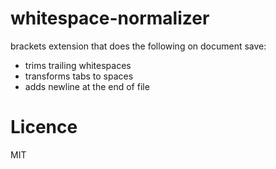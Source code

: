 whitespace-normalizer
=====================

brackets extension that does the following on document save:
* trims trailing whitespaces
* transforms tabs to spaces
* adds newline at the end of file

Licence
=======

MIT
